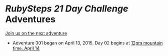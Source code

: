 # *RubySteps 21 Day Challenge* Adventures

[Join us on the next adventure](http://www.rubysteps.com)

* Adventure 001 began on April 13, 2015. Day 02 begins at [12pm mountain time, April 14](http://everytimezone.com/#2015-4-14,360,cn3)
